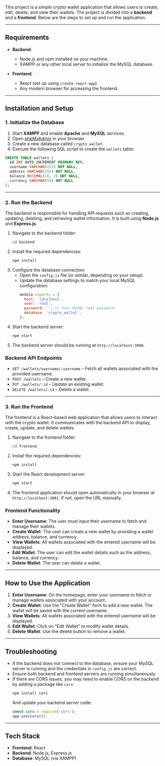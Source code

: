 This project is a simple crypto wallet application that allows users to create, edit, delete, and view their wallets. The project is divided into a **backend** and a **frontend**. Below are the steps to set up and run the application.

---

## Requirements

- **Backend**:
  - Node.js and npm installed on your machine.
  - XAMPP or any other local server to initialize the MySQL database.
  
- **Frontend**:
  - React (set up using `create-react-app`).
  - Any modern browser for accessing the frontend.

---

## Installation and Setup

### 1. **Initialize the Database**

1. Start **XAMPP** and enable **Apache** and **MySQL** services.
2. Open [phpMyAdmin](http://localhost/phpmyadmin) in your browser.
3. Create a new database called `crypto_wallet`.
4. Execute the following SQL script to create the `wallets` table:

```sql
CREATE TABLE wallets (
  id INT AUTO_INCREMENT PRIMARY KEY,
  username VARCHAR(255) NOT NULL,
  address VARCHAR(255) NOT NULL,
  balance DECIMAL(10, 2) NOT NULL,
  currency VARCHAR(50) NOT NULL
);
```

---

### 2. **Run the Backend**

The backend is responsible for handling API requests such as creating, updating, deleting, and retrieving wallet information. It is built using **Node.js** and **Express.js**.

1. Navigate to the backend folder:
   ```bash
   cd backend
   ```
2. Install the required dependencies:
   ```bash
   npm install
   ```
3. Configure the database connection:
   - Open the `config.js` file (or similar, depending on your setup).
   - Update the database settings to match your local MySQL configuration:
     ```javascript
     module.exports = {
       host: 'localhost',
       user: 'root',
       password: '', // Your MySQL root password
       database: 'crypto_wallet',
     };
     ```
4. Start the backend server:
   ```bash
   npm start
   ```
5. The backend server should be running at `http://localhost:3000`.

### Backend API Endpoints

- `GET /wallets/username/:username` – Fetch all wallets associated with the provided username.
- `POST /wallets` – Create a new wallet.
- `PUT /wallets/:id` – Update an existing wallet.
- `DELETE /wallets/:id` – Delete a wallet.

---

### 3. **Run the Frontend**

The frontend is a React-based web application that allows users to interact with the crypto wallet. It communicates with the backend API to display, create, update, and delete wallets.

1. Navigate to the frontend folder:
   ```bash
   cd frontend
   ```
2. Install the required dependencies:
   ```bash
   npm install
   ```
3. Start the React development server:
   ```bash
   npm start
   ```
4. The frontend application should open automatically in your browser at `http://localhost:3001`. If not, open the URL manually.

### Frontend Functionality

- **Enter Username**: The user must input their username to fetch and manage their wallets.
- **Create Wallet**: The user can create a new wallet by providing a wallet address, balance, and currency.
- **View Wallets**: All wallets associated with the entered username will be displayed.
- **Edit Wallet**: The user can edit the wallet details such as the address, balance, and currency.
- **Delete Wallet**: The user can delete a wallet.

---

## How to Use the Application

1. **Enter Username**: On the homepage, enter your username to fetch or manage wallets associated with your account.
2. **Create Wallet**: Use the "Create Wallet" form to add a new wallet. The wallet will be saved with the current username.
3. **View Wallets**: All wallets associated with the entered username will be displayed.
4. **Edit Wallet**: Click on "Edit Wallet" to modify wallet details.
5. **Delete Wallet**: Use the delete button to remove a wallet.

---

## Troubleshooting

- If the backend does not connect to the database, ensure your MySQL server is running and the credentials in `config.js` are correct.
- Ensure both backend and frontend servers are running simultaneously.
- If there are CORS issues, you may need to enable CORS on the backend by adding a package like `cors`:
  ```bash
  npm install cors
  ```
  And update your backend server code:
  ```javascript
  const cors = require('cors');
  app.use(cors());
  ```

---

## Tech Stack

- **Frontend**: React
- **Backend**: Node.js, Express.js
- **Database**: MySQL (via XAMPP)
